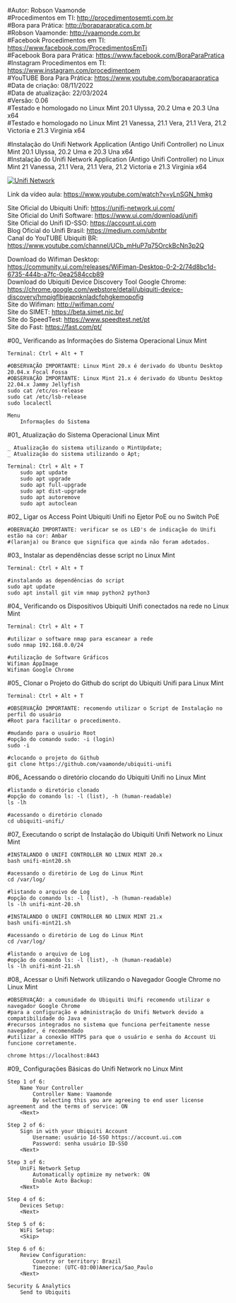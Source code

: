 #Autor: Robson Vaamonde<br>
#Procedimentos em TI: http://procedimentosemti.com.br<br>
#Bora para Prática: http://boraparapratica.com.br<br>
#Robson Vaamonde: http://vaamonde.com.br<br>
#Facebook Procedimentos em TI: https://www.facebook.com/ProcedimentosEmTi<br>
#Facebook Bora para Prática: https://www.facebook.com/BoraParaPratica<br>
#Instagram Procedimentos em TI: https://www.instagram.com/procedimentoem<br>
#YouTUBE Bora Para Prática: https://www.youtube.com/boraparapratica<br>
#Data de criação: 08/11/2022<br>
#Data de atualização: 22/03/2024<br>
#Versão: 0.06<br>
#Testado e homologado no Linux Mint 20.1 Ulyssa, 20.2 Uma e 20.3 Una x64<br>
#Testado e homologado no Linux Mint 21 Vanessa, 21.1 Vera, 21.1 Vera, 21.2 Victoria e 21.3 Virginia x64

#Instalação do Unifi Network Application (Antigo Unifi Controller) no Linux Mint 20.1 Ulyssa, 20.2 Uma e 20.3 Una x64<br>
#Instalação do Unifi Network Application (Antigo Unifi Controller) no Linux Mint 21 Vanessa, 21.1 Vera, 21.1 Vera, 21.2 Victoria e 21.3 Virginia x64

[![Unifi Network](http://img.youtube.com/vi/yLnSGN_hmkg/0.jpg)](https://www.youtube.com/watch?v=yLnSGN_hmkg "Unifi Network")

Link da vídeo aula: https://www.youtube.com/watch?v=yLnSGN_hmkg

Site Oficial do Ubiquiti Unifi: https://unifi-network.ui.com/<br>
Site Oficial do Unifi Software: https://www.ui.com/download/unifi<br>
Site Oficial do Unifi ID-SSO: https://account.ui.com<br>
Blog Oficial do Unifi Brasil: https://medium.com/ubntbr<br>
Canal do YouTUBE Ubiquiti BR: https://www.youtube.com/channel/UCb_mHuP7q75OrckBcNn3p2Q

Download do Wifiman Desktop: https://community.ui.com/releases/WiFiman-Desktop-0-2-2/74d8bc1d-6735-444b-a7fc-0ea2584ccb89<br>
Download do Ubiquiti Device Discovery Tool Google Chrome: https://chrome.google.com/webstore/detail/ubiquiti-device-discovery/hmpigflbjeapnknladcfphgkemopofig<br>
Site do Wifiman: http://wifiman.com/<br>
Site do SIMET: https://beta.simet.nic.br/<br>
Site do SpeedTest: https://www.speedtest.net/pt<br>
Site do Fast: https://fast.com/pt/

#00_ Verificando as Informações do Sistema Operacional Linux Mint<br>

	Terminal: Ctrl + Alt + T

	#OBSERVAÇÃO IMPORTANTE: Linux Mint 20.x é derivado do Ubuntu Desktop 20.04.x Focal Fossa 
	#OBSERVAÇÃO IMPORTANTE: Linux Mint 21.x é derivado do Ubuntu Desktop 22.04.x Jammy Jellyfish
	sudo cat /etc/os-release
	sudo cat /etc/lsb-release
	sudo localectl

	Menu
		Informações do Sistema

#01_ Atualização do Sistema Operacional Linux Mint<br>

	_ Atualização do sistema utilizando o MintUpdate;
	_ Atualização do sistema utilizando o Apt;

	Terminal: Ctrl + Alt + T
		sudo apt update
		sudo apt upgrade
		sudo apt full-upgrade
		sudo apt dist-upgrade
		sudo apt autoremove
		sudo apt autoclean

#02_ Ligar os Access Point Ubiquiti Unifi no Ejetor PoE ou no Switch PoE<br>

	#OBERVAÇÃO IMPORTANTE: verificar se os LED's de indicação do Unifi estão na cor: Ambar 
	#(laranja) ou Branco que significa que ainda não foram adotados.

#03_ Instalar as dependências desse script no Linux Mint<br>

	Terminal: Ctrl + Alt + T
	
	#instalando as dependências do script
	sudo apt update
	sudo apt install git vim nmap python2 python3

#04_ Verificando os Dispositivos Ubiquiti Unifi conectados na rede no Linux Mint<br>

	Terminal: Ctrl + Alt + T
	
	#utilizar o software nmap para escanear a rede
	sudo nmap 192.168.0.0/24

	#utilização de Software Gráficos
	Wifiman AppImage
	Wifiman Google Chrome

#05_ Clonar o Projeto do Github do script do Ubiquiti Unifi para Linux Mint<br>

	Terminal: Ctrl + Alt + T

	#OBSERVAÇÃO IMPORTANTE: recomendo utilizar o Script de Instalação no perfil do usuário
	#Root para facilitar o procedimento.

	#mudando para o usuário Root	
	#opção do comando sudo: -i (login)
	sudo -i

	#clocando o projeto do Github
	git clone https://github.com/vaamonde/ubiquiti-unifi

#06_ Acessando o diretório clocando do Ubiquiti Unifi no Linux Mint<br>

	#listando o diretório clonado
	#opção do comando ls: -l (list), -h (human-readable)
	ls -lh

	#acessando o diretório clonado
	cd ubiquiti-unifi/

#07_ Executando o script de Instalação do Ubiquiti Unifi Network no Linux Mint<br>

	#INSTALANDO O UNIFI CONTROLLER NO LINUX MINT 20.x
	bash unifi-mint20.sh

	#acessando o diretório de Log do Linux Mint
	cd /var/log/
	
	#listando o arquivo de Log
	#opção do comando ls: -l (list), -h (human-readable)
	ls -lh unifi-mint-20.sh

	#INSTALANDO O UNIFI CONTROLLER NO LINUX MINT 21.x
	bash unifi-mint21.sh

	#acessando o diretório de Log do Linux Mint
	cd /var/log/
	
	#listando o arquivo de Log
	#opção do comando ls: -l (list), -h (human-readable)
	ls -lh unifi-mint-21.sh

#08_ Acessar o Unifi Network utilizando o Navegador Google Chrome no Linux Mint<br>

	#OBSERVAÇÃO: a comunidade do Ubiquiti Unifi recomendo utilizar o navegador Google Chrome
	#para a configuração e administração do Unifi Network devido a compatibilidade do Java e
	#recursos integrados no sistema que funciona perfeitamente nesse navegador, é recomendado
	#utilizar a conexão HTTPS para que o usuário e senha do Account Ui funcione corretamente.

	chrome https://localhost:8443

#09_ Configurações Básicas do Unifi Network no Linux Mint<br>

	Step 1 of 6:
		Name Your Controller
			Controller Name: Vaamonde
			By selecting this you are agreeing to end user license agreement and the terms of service: ON 
		<Next>

	Step 2 of 6:
		Sign in with your Ubiquiti Account
			Username: usuário Id-SSO https://account.ui.com
			Password: senha usuário ID-SSO 
		<Next>

	Step 3 of 6:
		UniFi Network Setup
			Automatically optimize my network: ON
			Enable Auto Backup: 
		<Next>

	Step 4 of 6:
		Devices Setup: 
		<Next>

	Step 5 of 6:
		WiFi Setup: 
		<Skip>

	Step 6 of 6:
		Review Configuration:
			Country or territory: Brazil
			Timezone: (UTC-03:00)America/Sao_Paulo 
		<Next>

	Security & Analytics
		Send to Ubiquiti